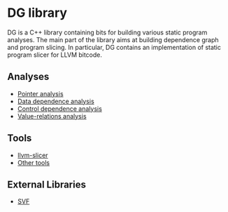 # DG library

DG is a C++ library containing bits for building various static program
analyses.  The main part of the library aims at building dependence graph and
program slicing. In particular, DG contains an implementation of static program
slicer for LLVM bitcode.

## Analyses
 - [Pointer analysis](PTA.md)
 - [Data dependence analysis](DDA.md)
 - [Control dependence analysis](CDA.md)
 - [Value-relations analysis](VRA.md)

## Tools
 - [llvm-slicer](llvm-slicer.md)
 - [Other tools](tools.md)

## External Libraries
 - [SVF](SVF.md)
